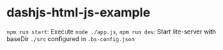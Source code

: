 # dashjs-html-js-example

`npm run start`:  Execute `node ./app.js`,
`npm run dev`:    Start lite-server with baseDir `./src` configured in `.bs-config.json`

